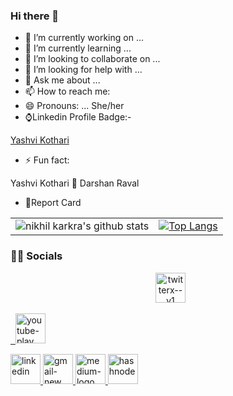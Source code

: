 ### Hi there 👋

- 🔭 I’m currently working on ...
- 🌱 I’m currently learning ...
- 👯 I’m looking to collaborate on ...
- 🤔 I’m looking for help with ...
- 💬 Ask me about ...
- 📫 How to reach me:
- 😄 Pronouns: ...
She/her
- ⌚Linkedin Profile Badge:-

<div class="badge-base LI-profile-badge" data-locale="en_US" data-size="medium" data-theme="dark" data-type="VERTICAL" data-vanity="yashvikothari" data-version="v1"><a class="badge-base__link LI-simple-link" href="https://in.linkedin.com/in/yashvikothari?trk=profile-badge">Yashvi Kothari</a></div>
              
- ⚡ Fun fact: 

Yashvi Kothari 💙 Darshan Raval

- 👶Report Card

|       |  |
| :----: |    :----:   |
| ![nikhil karkra's github stats](https://github-readme-stats.vercel.app/api?username=yashvikothari&show_icons=true&layout=compact&text_color=daf7dc&bg_color=151515)| [![Top Langs](https://github-readme-stats.vercel.app/api/top-langs/?username=yashvikothari&layout=compact&text_color=daf7dc&bg_color=151515)]()|








<h3> 🤝🏻 Socials </h3>
<p align="center">
&nbsp; <a href="https://twitter.com/kothari_yashvi" target="_blank" rel="noopener noreferrer"><img width="48" height="48" src="https://img.icons8.com/fluency/48/twitterx--v1.png" alt="twitterx--v1"/>

&nbsp; <a href="https://youtube.com/mycrxn" target="_blank" rel="noopener noreferrer"><img width="48" height="48" src="https://img.icons8.com/fluency/48/youtube-play.png" alt="youtube-play"/>

<img width="48" height="48" src="https://img.icons8.com/fluency/48/linkedin.png" alt="linkedin"/>
<img width="48" height="48" src="https://img.icons8.com/fluency/48/gmail-new.png" alt="gmail-new"/>
<img width="48" height="48" src="https://img.icons8.com/fluency/48/medium-logo.png" alt="medium-logo"/>
<img width="48" height="48" src="https://img.icons8.com/color/48/000000/hashnode.png" alt="hashnode"/>

</p>

